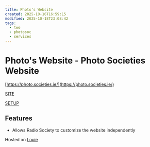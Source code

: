```yaml
---
title: Photo's Website
created: 2025-10-16T16:59:15
modified: 2025-10-18T23:08:42
tags:
  - two
  - photosoc
  - services
---
```


# **Photo's Website** - Photo Societies Website

[https://photo.societies.ie/](https://photo.societies.ie/)

[SITE](https://wordpress.com/)

[SETUP](https://developer.wordpress.org/advanced-administration/)

## Features

- Allows Radio Society to customize the website independently

Hosted on [Louie](../../vms/louie.md)
